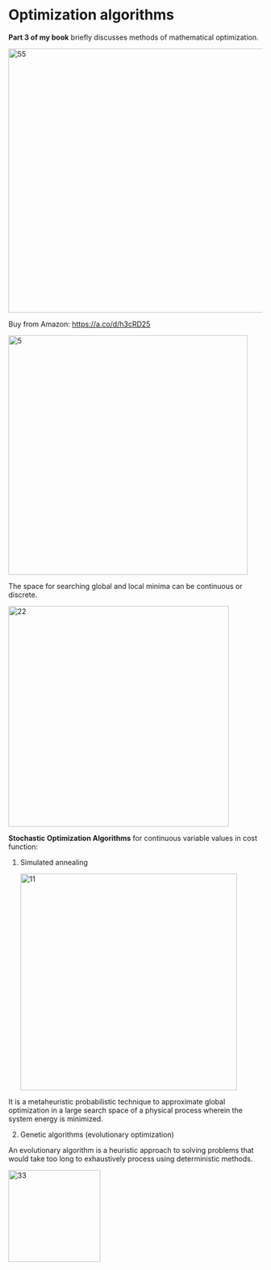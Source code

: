 # Optimization algorithms

**Part 3 of my book** briefly discusses methods of mathematical optimization.

<img width="523" alt="55" src="https://github.com/user-attachments/assets/abd24d03-d67b-4972-90a7-befa18fb83c5" />


Buy from Amazon: https://a.co/d/h3cRD25


<img width="474" alt="5" src="https://github.com/user-attachments/assets/772ada5b-da96-40ab-a1c4-ac41130e3f7a" />

The space for searching global and local minima can be continuous or discrete.  

<img width="437" alt="22" src="https://github.com/user-attachments/assets/f549e1c3-5f72-4e5a-b040-f9b5e1513427" />


**Stochastic Optimization Algorithms** for continuous variable values in cost function:

1. Simulated annealing

   <img width="429" alt="11" src="https://github.com/user-attachments/assets/79424819-04bb-4897-8861-4a720418e41d" />

It is a metaheuristic  probabilistic technique to approximate global optimization in a large search space of a physical process wherein the system energy is minimized.

2. Genetic algorithms (evolutionary optimization)

An evolutionary algorithm is a heuristic approach to solving problems that would take too long to exhaustively process using deterministic methods. 

<img width="182" alt="33" src="https://github.com/user-attachments/assets/ca2d940c-b64c-4791-b056-0c2eb8834998" />
